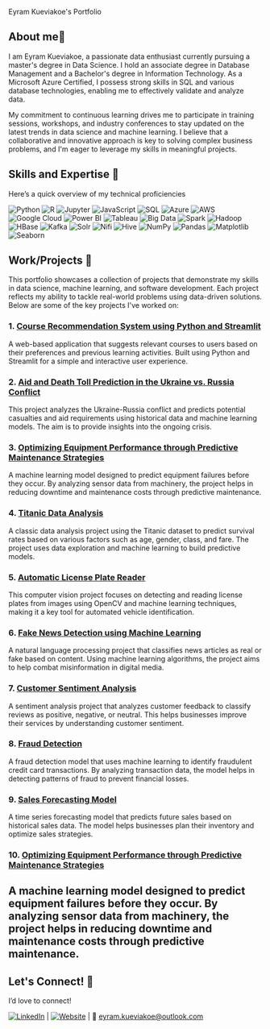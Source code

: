 Eyram Kueviakoe's Portfolio


## About me👋

I am Eyram Kueviakoe, a passionate data enthusiast currently pursuing a master's degree in Data Science. I hold an associate degree in Database Management and a Bachelor's degree in Information Technology. As a Microsoft Azure Certified, I possess strong skills in SQL and various database technologies, enabling me to effectively validate and analyze data.

My commitment to continuous learning drives me to participate in training sessions, workshops, and industry conferences to stay updated on the latest trends in data science and machine learning. I believe that a collaborative and innovative approach is key to solving complex business problems, and I'm eager to leverage my skills in meaningful projects.


## Skills and Expertise 🔧
Here’s a quick overview of my technical proficiencies

![Python](https://img.shields.io/badge/Python-3776AB?style=flat&logo=python&logoColor=white&logoWidth=30)
![R](https://img.shields.io/badge/R-276DC3?style=flat&logo=r&logoColor=white&logoWidth=30)
![Jupyter](https://img.shields.io/badge/Jupyter-F37626?style=flat&logo=jupyter&logoColor=white&logoWidth=30)
![JavaScript](https://img.shields.io/badge/JavaScript-F7DF1E?style=flat&logo=javascript&logoColor=black&logoWidth=30)
![SQL](https://img.shields.io/badge/SQL-4479A1?style=flat&logo=mysql&logoColor=white&logoWidth=30)
![Azure](https://img.shields.io/badge/Azure-0078D4?style=flat&logo=microsoftazure&logoColor=white&logoWidth=30)
![AWS](https://img.shields.io/badge/AWS-232F3E?style=flat&logo=amazonaws&logoColor=white&logoWidth=30)
![Google Cloud](https://img.shields.io/badge/Google_Cloud-4285F4?style=flat&logo=googlecloud&logoColor=white&logoWidth=30)
![Power BI](https://img.shields.io/badge/Power_BI-F2C94C?style=flat&logo=powerbi&logoColor=black&logoWidth=30)
![Tableau](https://img.shields.io/badge/Tableau-E97627?style=flat&logo=tableau&logoColor=white&logoWidth=30)
![Big Data](https://img.shields.io/badge/Big_Data-0072C6?style=flat&logo=apache&logoColor=white&logoWidth=30)
![Spark](https://img.shields.io/badge/Spark-E25A1C?style=flat&logo=apache-spark&logoColor=white&logoWidth=30)
![Hadoop](https://img.shields.io/badge/Hadoop-FCC624?style=flat&logo=apache-hadoop&logoColor=black&logoWidth=30)
![HBase](https://img.shields.io/badge/HBase-7B42BC?style=flat&logo=apache-hbase&logoColor=white&logoWidth=30)
![Kafka](https://img.shields.io/badge/Kafka-231F20?style=flat&logo=apache-kafka&logoColor=white&logoWidth=30)
![Solr](https://img.shields.io/badge/Solr-5B5B5B?style=flat&logo=apache-solr&logoColor=white&logoWidth=30)
![Nifi](https://img.shields.io/badge/Nifi-00A8B5?style=flat&logo=apache-nifi&logoColor=white&logoWidth=30)
![Hive](https://img.shields.io/badge/Hive-FCE76E?style=flat&logo=apache-hive&logoColor=black&logoWidth=30)
![NumPy](https://img.shields.io/badge/NumPy-013243?style=flat&logo=numpy&logoColor=white&logoWidth=30)
![Pandas](https://img.shields.io/badge/Pandas-150458?style=flat&logo=pandas&logoColor=white&logoWidth=30)
![Matplotlib](https://img.shields.io/badge/Matplotlib-003DA5?style=flat&logo=matplotlib&logoColor=white&logoWidth=30)
![Seaborn](https://img.shields.io/badge/Seaborn-30B0C7?style=flat&logo=seaborn&logoColor=white&logoWidth=30)


## Work/Projects 🌟
This portfolio showcases a collection of projects that demonstrate my skills in data science, machine learning, and software development. Each project reflects my ability to tackle real-world problems using data-driven solutions. Below are some of the key projects I've worked on:

### 1. [Course Recommendation System using Python and Streamlit](https://github.com/kueyram/Course-Recommendation)
A web-based application that suggests relevant courses to users based on their preferences and previous learning activities. Built using Python and Streamlit for a simple and interactive user experience.

### 2. [Aid and Death Toll Prediction in the Ukraine vs. Russia Conflict](https://github.com/kueyram/Analysis-of-Ukraine-vs-Russia-conflict)
This project analyzes the Ukraine-Russia conflict and predicts potential casualties and aid requirements using historical data and machine learning models. The aim is to provide insights into the ongoing crisis.

### 3. [Optimizing Equipment Performance through Predictive Maintenance Strategies](https://github.com/kueyram/Predictive-Maintenance)
A machine learning model designed to predict equipment failures before they occur. By analyzing sensor data from machinery, the project helps in reducing downtime and maintenance costs through predictive maintenance.

### 4. [Titanic Data Analysis](https://github.com/kueyram/Titanic-Data-Analysis)
A classic data analysis project using the Titanic dataset to predict survival rates based on various factors such as age, gender, class, and fare. The project uses data exploration and machine learning to build predictive models.

### 5. [Automatic License Plate Reader](https://github.com/kueyram/Automatic-License-Plate-Detection)
This computer vision project focuses on detecting and reading license plates from images using OpenCV and machine learning techniques, making it a key tool for automated vehicle identification.

### 6. [Fake News Detection using Machine Learning](https://github.com/kueyram/Fake-News-Detection)
A natural language processing project that classifies news articles as real or fake based on content. Using machine learning algorithms, the project aims to help combat misinformation in digital media.

### 7. [Customer Sentiment Analysis](https://github.com/kueyram/Customer-sentiment-analysis)
A sentiment analysis project that analyzes customer feedback to classify reviews as positive, negative, or neutral. This helps businesses improve their services by understanding customer sentiment.

### 8. [Fraud Detection](https://github.com/kueyram/Fraud-Detection)
A fraud detection model that uses machine learning to identify fraudulent credit card transactions. By analyzing transaction data, the model helps in detecting patterns of fraud to prevent financial losses.

### 9. [Sales Forecasting Model](https://github.com/kueyram/Automatic-License-Plate-Detection)
A time series forecasting model that predicts future sales based on historical sales data. The model helps businesses plan their inventory and optimize sales strategies.

### 10. [Optimizing Equipment Performance through Predictive Maintenance Strategies](https://github.com/kueyram/Predictive-Maintenance)
A machine learning model designed to predict equipment failures before they occur. By analyzing sensor data from machinery, the project helps in reducing downtime and maintenance costs through predictive maintenance.
---


## Let's Connect! 🤝
I’d love to connect!

[![LinkedIn](https://img.shields.io/badge/LinkedIn-0077B5?style=flat&logo=linkedin&logoColor=white&logoWidth=50)](https://www.linkedin.com/in/eyramkueviakoe)
| [![Website](https://img.shields.io/badge/Website-0078D4?style=flat&logo=internet-explorer&logoColor=white&logoWidth=50)](https://kueyram.github.io/)
| 📧 [eyram.kueviakoe@outlook.com](mailto:eyram.kueviakoe@outlook.com)